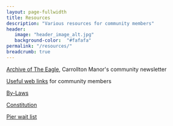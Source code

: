 ```yaml
---
layout: page-fullwidth
title: Resources
description: "Various resources for community members"
header:
   image: "header_image_alt.jpg"
   background-color:  "#fafafa"
permalink: "/resources/"
breadcrumb: true
---
```

<a href="/resources/eagle-archive/">Archive of The Eagle</a>, Carrollton Manor's community newsletter

<a href="/resources/links/">Useful web links</a> for community members 

<a href="/resources/by-laws/">By-Laws</a>

<a href="/resources/constitution/">Constitution</a>

<a href="/resources/pier-wait-list/">Pier wait list</a>

<!-- Also see our <a href="/resources/faq/">frequently asked questions page</a>, or <a href="/search/">search the site</a>. -->
